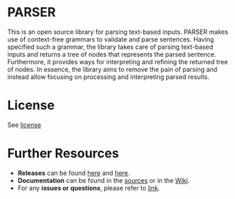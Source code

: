 PARSER
======
This is an open source library for parsing text-based inputs. PARSER makes use of context-free grammars to validate and parse sentences. Having specified such a grammar, the library takes care of parsing text-based inputs and returns a tree of nodes that represents the parsed sentence. Furthermore, it provides ways for interpreting and refining the returned tree of nodes. In essence, the library aims to remove the pain of parsing and instead allow focusing on processing and interpreting parsed results.

License
=======
See [license](https://github.com/claasahl/PARSER/blob/develop/LICENSE)

Further Resources
=================
* **Releases** can be found [here](https://github.com/claasahl/PARSER/blob/develop/CHANGES.md) and [here](https://github.com/claasahl/PARSER/releases).
* **Documentation** can be found in the [sources](https://github.com/claasahl/PARSER/tree/develop/src) or in the [Wiki](https://github.com/claasahl/PARSER/wiki).
* For any **issues or questions**, please refer to [link](https://github.com/claasahl/PARSER/issues).
